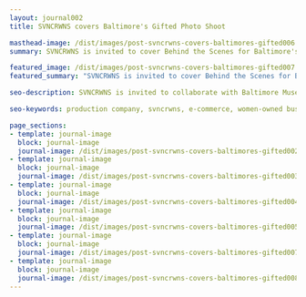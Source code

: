 ```yaml
---
layout: journal002
title: SVNCRWNS covers Baltimore's Gifted Photo Shoot

masthead-image: /dist/images/post-svncrwns-covers-baltimores-gifted006.jpg
summary: SVNCRWNS is invited to cover Behind the Scenes for Baltimore's Gifted SS2018 Collection Lookbook Shoot @ Baltimore Museum of Industry.

featured_image: /dist/images/post-svncrwns-covers-baltimores-gifted007.jpg
featured_summary: "SVNCRWNS is invited to cover Behind the Scenes for Baltimore's Gifted SS2018 Collection Lookbook Shoot @ Baltimore Museum of Industry."

seo-description: SVNCRWNS is invited to collaborate with Baltimore Museum of Art, Greenmount West Community Center, Noisy Tenants and Mark Bradford.  Recap from Cocktail Party @ Ritz Carlton, Baltimore. October, 2017.

seo-keywords: production company, svncrwns, e-commerce, women-owned businesses, creative team, consulting, business operations, launch my brand, manage my brand, photography, videography, special projects

page_sections:
- template: journal-image
  block: journal-image
  journal-image: /dist/images/post-svncrwns-covers-baltimores-gifted002.jpg
- template: journal-image
  block: journal-image
  journal-image: /dist/images/post-svncrwns-covers-baltimores-gifted003.jpg
- template: journal-image
  block: journal-image
  journal-image: /dist/images/post-svncrwns-covers-baltimores-gifted004.jpg
- template: journal-image
  block: journal-image
  journal-image: /dist/images/post-svncrwns-covers-baltimores-gifted005.jpg
- template: journal-image
  block: journal-image
  journal-image: /dist/images/post-svncrwns-covers-baltimores-gifted007.jpg
- template: journal-image
  block: journal-image
  journal-image: /dist/images/post-svncrwns-covers-baltimores-gifted008.jpg
---
```


